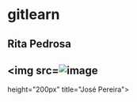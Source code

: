 # gitlearn

## Rita Pedrosa
## <img src=![image](https://user-images.githubusercontent.com/118549371/202742321-c6dc4dcb-953a-4bb1-a673-4ac8b9ef7c03.png)
 height="200px" title="José Pereira">
